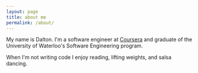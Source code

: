 ```yaml
---
layout: page
title: about me
permalink: /about/
---
```


My name is Dalton. I'm a software engineer at [Coursera](https://www.coursera.org/) and
graduate of the University of Waterloo's Software Engineering program.

When I'm not writing code I enjoy reading, lifting weights, and salsa dancing.
